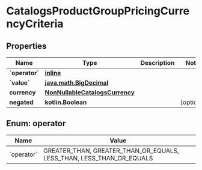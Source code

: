 
# CatalogsProductGroupPricingCurrencyCriteria

## Properties
Name | Type | Description | Notes
------------ | ------------- | ------------- | -------------
**&#x60;operator&#x60;** | [**inline**](#&#x60;Operator&#x60;) |  | 
**&#x60;value&#x60;** | [**java.math.BigDecimal**](java.math.BigDecimal.md) |  | 
**currency** | [**NonNullableCatalogsCurrency**](NonNullableCatalogsCurrency.md) |  | 
**negated** | **kotlin.Boolean** |  |  [optional]


<a id="`Operator`"></a>
## Enum: operator
Name | Value
---- | -----
&#x60;operator&#x60; | GREATER_THAN, GREATER_THAN_OR_EQUALS, LESS_THAN, LESS_THAN_OR_EQUALS



